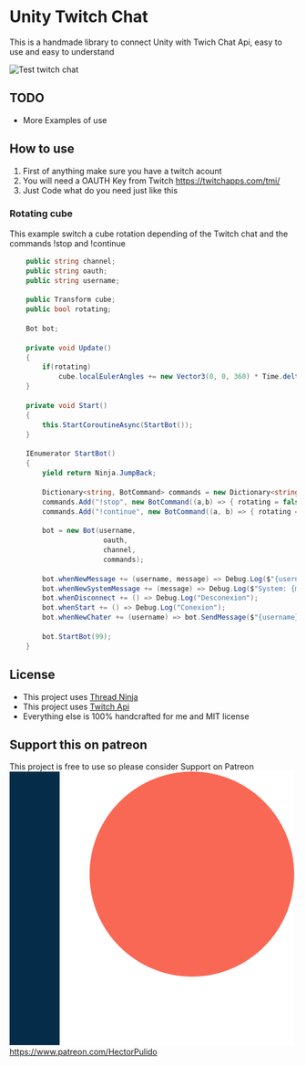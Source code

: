 # Unity Twitch Chat 
This is a handmade library to connect Unity with Twich Chat Api, easy to use and easy to understand

![Test twitch chat](/Images/Test.gif)<br/>

## TODO
* More Examples of use

## How to use
1. First of anything make sure you have a twitch acount 
2. You will need a OAUTH Key from Twitch https://twitchapps.com/tmi/
3. Just Code what do you need just like this

### Rotating cube
This example switch a cube rotation depending of the Twitch chat and the commands !stop and !continue
```C#
    public string channel;
    public string oauth;
    public string username;

    public Transform cube;
    public bool rotating;

    Bot bot;

    private void Update()
    {
        if(rotating)
            cube.localEulerAngles += new Vector3(0, 0, 360) * Time.deltaTime;
    }

    private void Start()
    {
        this.StartCoroutineAsync(StartBot());
    }

    IEnumerator StartBot()
    {
        yield return Ninja.JumpBack;

        Dictionary<string, BotCommand> commands = new Dictionary<string, BotCommand>();
        commands.Add("!stop", new BotCommand((a,b) => { rotating = false; }));
        commands.Add("!continue", new BotCommand((a, b) => { rotating = true; }));

        bot = new Bot(username,
                       oauth,
                       channel,
                       commands);

        bot.whenNewMessage += (username, message) => Debug.Log($"{username}: {message}");
        bot.whenNewSystemMessage += (message) => Debug.Log($"System: {message}");
        bot.whenDisconnect += () => Debug.Log("Desconexion");
        bot.whenStart += () => Debug.Log("Conexion");
        bot.whenNewChater += (username) => bot.SendMessage($"{username}, bienvenido al stream!");

        bot.StartBot(99);
    }
```

## License
* This project uses [Thread Ninja](https://assetstore.unity.com/packages/tools/thread-ninja-multithread-coroutine-15717)
* This project uses [Twitch Api](https://dev.twitch.tv/docs/irc/#step-1-setup)
* Everything else is 100% handcrafted for me and MIT license

## Support this on patreon
This project is free to use so please consider Support on Patreon<br/>
![Please consider support on patreon](/Images/Patreon.png)<br/>
https://www.patreon.com/HectorPulido
